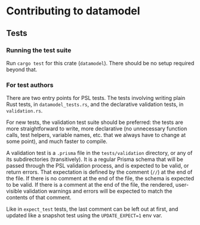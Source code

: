 # Contributing to datamodel

## Tests

###  Running the test suite

Run `cargo test` for this crate (`datamodel`). There should be no setup required beyond that.

### For test authors

There are two entry points for PSL tests. The tests involving writing plain
Rust tests, in `datamodel_tests.rs`, and the declarative validation tests, in
`validation.rs`.

For new tests, the validation test suite should be preferred: the tests are
more straightforward to write, more declarative (no unnecessary function calls,
test helpers, variable names, etc. that we always have to change at some
point), and much faster to compile.

A validation test is a `.prisma` file in the `tests/validation` directory, or
any of its subdirectories (transitively). It is a regular Prisma schema that
will be passed through the PSL validation process, and is expected to be valid,
or return errors. That expectation is defined by the comment (`//`) at the end
of the file. If there is no comment at the end of the file, the schema is
expected to be valid. If there is a comment at the end of the file, the
rendered, user-visible validation warnings and errors will be expected to match
the contents of that comment.

Like in `expect_test` tests, the last comment can be left out at first, and
updated like a snapshot test using the `UPDATE_EXPECT=1` env var.

